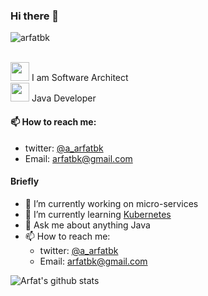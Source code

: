 ### Hi there 👋

<img src="https://komarev.com/ghpvc/?username=arfatbk" alt="arfatbk" /><br/>

<br /><img src="https://media.giphy.com/media/xsE65jaPsUKUo/giphy.gif" width="30"> I am Software Architect
<br /><img src="https://media.giphy.com/media/WUlplcMpOCEmTGBtBW/giphy.gif" width="30"> Java Developer 

#### 📫 How to reach me:

- twitter: [@a_arfatbk](https://twitter.com/a_arfatbk) 
- Email: [arfatbk@gmail.com](mailto:arfatbk@gmail.com)

#### Briefly 
- 🔭 I’m currently working on micro-services
- 🌱 I’m currently learning [Kubernetes](https://kubernetes.io/)
- 💬 Ask me about anything Java
- 📫 How to reach me: 
    - twitter: [@a_arfatbk](https://twitter.com/a_arfatbk) 
    - Email: [arfatbk@gmail.com](mailto:arfatbk@gmail.com)


![Arfat's github stats](https://github-readme-stats.vercel.app/api?username=arfatbk&show_icons=true&hide_border=true&theme=nightowl)
